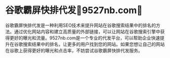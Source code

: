 # 谷歌霸屏快排代发💯9527nb.com💯

谷歌霸屏快排代发是一种利用SEO技术来提升网站在谷歌搜索结果中的排名的方法。通过优化网站内容和建立高质量的外部链接，可以让网站在谷歌搜索引擎中获得更好的曝光和流量。9527nb.com是一个专业的代发平台，可以帮助企业快速提升在谷歌搜索结果中的排名，让更多的用户找到您的网站。如果您想让自己的网站在谷歌上获得更好的曝光和点击率，不妨尝试谷歌霸屏快排代发服务。